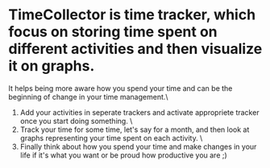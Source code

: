 # TimeCollector is time tracker, which focus on storing time spent on different activities and then visualize it on graphs. 

It helps being more aware how you spend your time and can be the beginning of change in your time management.\
1. Add your activities in seperate trackers and activate appropriete tracker once you start doing something. \
2. Track your time for some time, let's say for a month, and then look at graphs representing your time spent on each activity. \
3. Finally think about how you spend your time and make changes in your life if it's what you want or be proud how productive you are ;)
